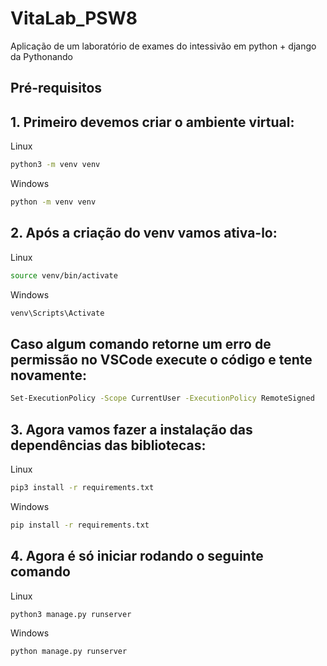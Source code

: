 # VitaLab_PSW8
Aplicação de um laboratório de exames do intessivão em python + django da Pythonando

## Pré-requisitos
## 1. Primeiro devemos criar o ambiente virtual:

Linux
```sh
python3 -m venv venv
```

Windows
```sh
python -m venv venv
```

## 2. Após a criação do venv vamos ativa-lo:
Linux
```sh
source venv/bin/activate
```

Windows
```sh
venv\Scripts\Activate
```

## Caso algum comando retorne um erro de permissão no VSCode execute o código e tente novamente:
```sh
Set-ExecutionPolicy -Scope CurrentUser -ExecutionPolicy RemoteSigned
```

## 3. Agora vamos fazer a instalação das dependências das bibliotecas:
Linux
```sh
pip3 install -r requirements.txt
```

Windows
```sh
pip install -r requirements.txt
```

## 4. Agora é só iniciar rodando o seguinte comando
Linux
```sh
python3 manage.py runserver
```

Windows
```sh
python manage.py runserver
```



